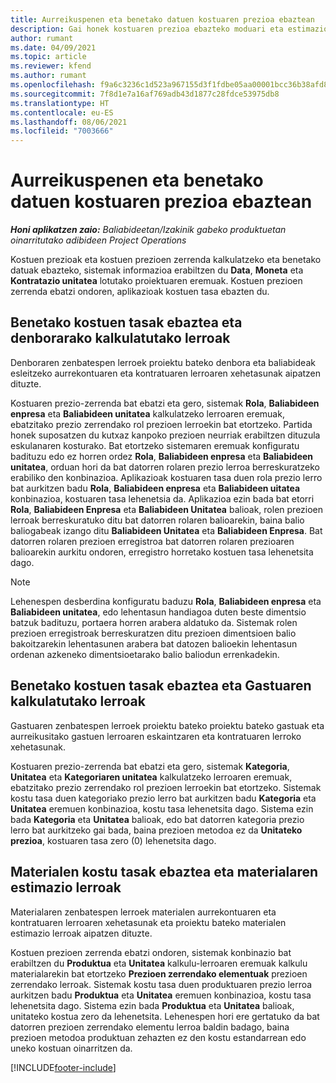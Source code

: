 ```yaml
---
title: Aurreikuspenen eta benetako datuen kostuaren prezioa ebaztean
description: Gai honek kostuaren prezioa ebazteko moduari eta estimazioei buruzko informazioa eskaintzen du.
author: rumant
ms.date: 04/09/2021
ms.topic: article
ms.reviewer: kfend
ms.author: rumant
ms.openlocfilehash: f9a6c3236c1d523a967155d3f1fdbe05aa00001bcc36b38afd86270c4cd1d7cc
ms.sourcegitcommit: 7f8d1e7a16af769adb43d1877c28fdce53975db8
ms.translationtype: HT
ms.contentlocale: eu-ES
ms.lasthandoff: 08/06/2021
ms.locfileid: "7003666"
---
```

# <a name="resolving-cost-prices-for-estimates-and-actuals"></a>Aurreikuspenen eta benetako datuen kostuaren prezioa ebaztean

_**Honi aplikatzen zaio:** Baliabideetan/Izakinik gabeko produktuetan oinarritutako adibideen Project Operations_

Kostuen prezioak eta kostuen prezioen zerrenda kalkulatzeko eta benetako datuak ebazteko, sistemak informazioa erabiltzen du **Data**, **Moneta** eta **Kontratazio unitatea** lotutako proiektuaren eremuak. Kostuen prezioen zerrenda ebatzi ondoren, aplikazioak kostuen tasa ebazten du.

## <a name="resolving-cost-rates-on-actual-and-estimate-lines-for-time"></a>Benetako kostuen tasak ebaztea eta denborarako kalkulatutako lerroak

Denboraren zenbatespen lerroek proiektu bateko denbora eta baliabideak esleitzeko aurrekontuaren eta kontratuaren lerroaren xehetasunak aipatzen dituzte.

Kostuaren prezio-zerrenda bat ebatzi eta gero, sistemak **Rola**, **Baliabideen enpresa** eta **Baliabideen unitatea** kalkulatzeko lerroaren eremuak, ebatzitako prezio zerrendako rol prezioen lerroekin bat etortzeko. Partida honek suposatzen du kutxaz kanpoko prezioen neurriak erabiltzen dituzula eskulanaren kosturako. Bat etortzeko sistemaren eremuak konfiguratu badituzu edo ez horren ordez **Rola**, **Baliabideen enpresa** eta **Baliabideen unitatea**, orduan hori da bat datorren rolaren prezio lerroa berreskuratzeko erabiliko den konbinazioa. Aplikazioak kostuaren tasa duen rola prezio lerro bat aurkitzen badu **Rola**, **Baliabideen enpresa** eta **Baliabideen uitatea** konbinazioa, kostuaren tasa lehenetsia da. Aplikazioa ezin bada bat etorri **Rola**, **Baliabideen Enpresa** eta **Baliabideen Unitatea** balioak, rolen prezioen lerroak berreskuratuko ditu bat datorren rolaren balioarekin, baina balio baliogabeak izango ditu **Baliabideen Unitatea** eta **Baliabideen Enpresa**. Bat datorren rolaren prezioen erregistroa bat datorren rolaren prezioaren balioarekin aurkitu ondoren, erregistro horretako kostuen tasa lehenetsita dago. 

> [!NOTE]
> Lehenespen desberdina konfiguratu baduzu **Rola**, **Baliabideen enpresa** eta **Baliabideen unitatea**, edo lehentasun handiagoa duten beste dimentsio batzuk badituzu, portaera horren arabera aldatuko da. Sistemak rolen prezioen erregistroak berreskuratzen ditu prezioen dimentsioen balio bakoitzarekin lehentasunen arabera bat datozen balioekin lehentasun ordenan azkeneko dimentsioetarako balio baliodun errenkadekin.

## <a name="resolving-cost-rates-on-actual-and-estimate-lines-for-expense"></a>Benetako kostuen tasak ebaztea eta Gastuaren kalkulatutako lerroak

Gastuaren zenbatespen lerroek proiektu bateko proiektu bateko gastuak eta aurreikusitako gastuen lerroaren eskaintzaren eta kontratuaren lerroko xehetasunak.

Kostuaren prezio-zerrenda bat ebatzi eta gero, sistemak **Kategoria**, **Unitatea** eta **Kategoriaren unitatea** kalkulatzeko lerroaren eremuak, ebatzitako prezio zerrendako rol prezioen lerroekin bat etortzeko. Sistemak kostu tasa duen kategoriako prezio lerro bat aurkitzen badu **Kategoria** eta **Unitatea** eremuen konbinazioa, kostu tasa lehenetsita dago. Sistema ezin bada **Kategoria** eta **Unitatea** balioak, edo bat datorren kategoria prezio lerro bat aurkitzeko gai bada, baina prezioen metodoa ez da **Unitateko prezioa**, kostuaren tasa zero (0) lehenetsita dago.

## <a name="resolving-cost-rates-on-actual-and-estimate-lines-for-material"></a>Materialen kostu tasak ebaztea eta materialaren estimazio lerroak

Materialaren zenbatespen lerroek materialen aurrekontuaren eta kontratuaren lerroaren xehetasunak eta proiektu bateko materialen estimazio lerroak aipatzen dituzte.

Kostuen prezioen zerrenda ebatzi ondoren, sistemak konbinazio bat erabiltzen du **Produktua** eta **Unitatea** kalkulu-lerroaren eremuak kalkulu materialarekin bat etortzeko **Prezioen zerrendako elementuak** prezioen zerrendako lerroak. Sistemak kostu tasa duen produktuaren prezio lerroa aurkitzen badu **Produktua** eta **Unitatea** eremuen konbinazioa, kostu tasa lehenetsita dago. Sistema ezin bada **Produktua** eta **Unitatea** balioak, unitateko kostua zero da lehenetsita. Lehenespen hori ere gertatuko da bat datorren prezioen zerrendako elementu lerroa baldin badago, baina prezioen metodoa produktuan zehazten ez den kostu estandarrean edo uneko kostuan oinarritzen da.

[!INCLUDE[footer-include](../includes/footer-banner.md)]
